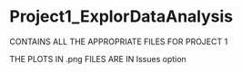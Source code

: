 # Project1_ExplorDataAnalysis

CONTAINS ALL THE APPROPRIATE FILES FOR PROJECT 1

THE PLOTS IN .png FILES ARE IN Issues option
